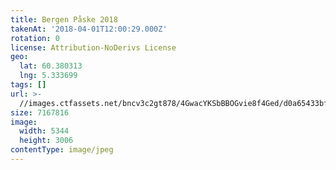 ```yaml
---
title: Bergen Påske 2018
takenAt: '2018-04-01T12:00:29.000Z'
rotation: 0
license: Attribution-NoDerivs License
geo:
  lat: 60.380313
  lng: 5.333699
tags: []
url: >-
  //images.ctfassets.net/bncv3c2gt878/4GwacYKSbBBOGvie8f4Ged/d0a65433bf56c5d33497e4bd9e3a4590/bergen-pske-2018_27305026788_o
size: 7167816
image:
  width: 5344
  height: 3006
contentType: image/jpeg
---
```


